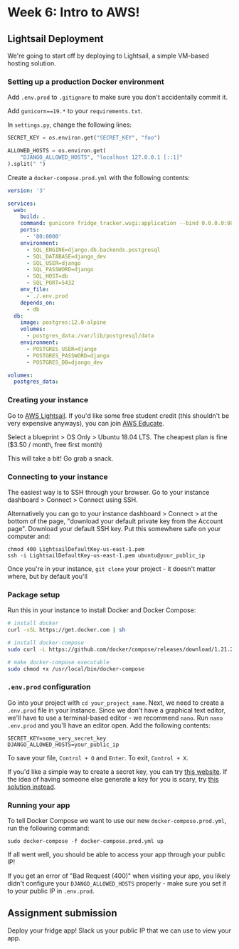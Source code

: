 # Week 6: Intro to AWS!

## Lightsail Deployment

We're going to start off by deploying to Lightsail, a simple VM-based hosting solution.

### Setting up a production Docker environment

Add `.env.prod` to `.gitignore` to make sure you don't accidentally commit it.

Add `gunicorn==19.*` to your `requirements.txt`.

In `settings.py`, change the following lines:

```python
SECRET_KEY = os.environ.get("SECRET_KEY", "foo")

ALLOWED_HOSTS = os.environ.get(
    "DJANGO_ALLOWED_HOSTS", "localhost 127.0.0.1 [::1]"
).split(" ")
```

Create a `docker-compose.prod.yml` with the following contents:

```yml
version: '3'

services:
  web:
    build: .
    command: gunicorn fridge_tracker.wsgi:application --bind 0.0.0.0:8000
    ports:
      - '80:8000'
    environment:
      - SQL_ENGINE=django.db.backends.postgresql
      - SQL_DATABASE=django_dev
      - SQL_USER=django
      - SQL_PASSWORD=django
      - SQL_HOST=db
      - SQL_PORT=5432
    env_file:
      - ./.env.prod
    depends_on:
      - db
  db:
    image: postgres:12.0-alpine
    volumes:
      - postgres_data:/var/lib/postgresql/data
    environment:
      - POSTGRES_USER=django
      - POSTGRES_PASSWORD=django
      - POSTGRES_DB=django_dev

volumes:
  postgres_data:
```

### Creating your instance

Go to [AWS Lightsail](https://aws.amazon.com/lightsail/). If you'd like some free student credit (this shouldn't be very expensive anyways), you can join [AWS Educate](https://www.awseducate.com/registration).

Select a blueprint > OS Only > Ubuntu 18.04 LTS.
The cheapest plan is fine (\$3.50 / month, free first month)

This will take a bit! Go grab a snack.

### Connecting to your instance

The easiest way is to SSH through your browser. Go to your instance dashboard > Connect > Connect using SSH.

Alternatively you can go to your instance dashboard > Connect > at the bottom of the page, "download your default private key from the Account page". Download your default SSH key. Put this somewhere safe on your computer and:

```
chmod 400 LightsailDefaultKey-us-east-1.pem
ssh -i LightsailDefaultKey-us-east-1.pem ubuntu@your_public_ip
```

Once you're in your instance, `git clone` your project - it doesn't matter where, but by default you'll

### Package setup

Run this in your instance to install Docker and Docker Compose:

```sh
# install docker
curl -sSL https://get.docker.com | sh

# install docker-compose
sudo curl -L https://github.com/docker/compose/releases/download/1.21.2/docker-compose-$(uname -s)-$(uname -m) -o /usr/local/bin/docker-compose

# make docker-compose executable
sudo chmod +x /usr/local/bin/docker-compose
```

### `.env.prod` configuration

Go into your project with `cd your_project_name`. Next, we need to create a `.env.prod` file in your instance. Since we don't have a graphical text editor, we'll have to use a terminal-based editor - we recommend `nano`. Run `nano .env.prod` and you'll have an editor open. Add the following contents:

```
SECRET_KEY=some_very_secret_key
DJANGO_ALLOWED_HOSTS=your_public_ip
```

To save your file, `Control + O` and `Enter`. To exit, `Control + X`.

If you'd like a simple way to create a secret key, you can try [this website](https://humberto.io/blog/tldr-generate-django-secret-key/). If the idea of having someone else generate a key for you is scary, try [this solution instead](https://humberto.io/blog/tldr-generate-django-secret-key/).

### Running your app

To tell Docker Compose we want to use our new `docker-compose.prod.yml`, run the following command:

```
sudo docker-compose -f docker-compose.prod.yml up
```

If all went well, you should be able to access your app through your public IP!

If you get an error of "Bad Request (400)" when visiting your app, you likely didn't configure your `DJANGO_ALLOWED_HOSTS` properly - make sure you set it to your public IP in `.env.prod`.

## Assignment submission

Deploy your fridge app! Slack us your public IP that we can use to view your app.
